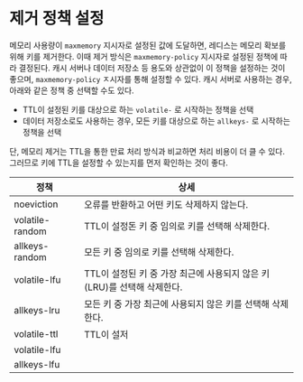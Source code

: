 # 제거 정책 설정
메모리 사용량이 `maxmemory` 지시자로 설정된 값에 도달하면, 레디스는 메모리 확보를 위해 키를 제거한다. 이때 제거 방식은 `maxmemory-policy` 지시자로 설정된 정책에 따라 결정된다.
캐시 서버나 데이터 저장소 등 용도와 상관없이 이 정책을 설정하는 것이 좋으며, `maxmemory-policy` ㅈ시자를 통해 설정할 수 있다. 캐시 서버로 사용하는 경우, 아래와 같은 정책 중 선택할 수도 있다.

- TTL이 설정된 키를 대상으로 하는 `volatile-` 로 시작하는 정책을 선택
- 데이터 저장소로도 사용하는 경우, 모든 키를 대상으로 하는 `allkeys-` 로 시작하는 정책을 선택

단, 메모리 제거는 TTL을 통한 만료 처리 방식과 비교하면 처리 비용이 더 클 수 있다. 그러므로 키에 TTL을 설정할 수 있는지를 먼저 확인하는 것이 좋다.

| 정책              | 상세                                            |
| --------------- | --------------------------------------------- |
| noeviction      | 오류를 반환하고 어떤 키도 삭제하지 않는다.                      |
| volatile-random | TTL이 설정돈 키 중 임의로 키를 선택해 삭제한다.                 |
| allkeys-random  | 모든 키 중 임의로 키를 선택해 삭제한다.                       |
| volatile-lfu    | TTL이 설정된 키 중 가장 최근에 사용되지 않은 키(LRU)를 선택해 삭제한다. |
| allkeys-lru     | 모든 키 중 가장 최근에 사용되지 않은 키를 선택해 삭제한다.            |
| volatile-ttl    | TTL이 설저                                       |
| volatile-lfu    |                                               |
| allkeys-lfu     |                                               |